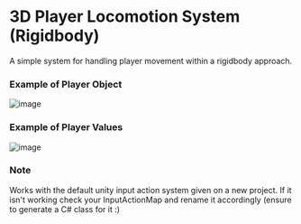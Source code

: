 # 3D Player Locomotion System (Rigidbody)
A simple system for handling player movement within a rigidbody approach.

### Example of Player Object
![image](https://github.com/user-attachments/assets/d3630e75-4d78-451d-94c1-cdbe32b84d27)

### Example of Player Values
![image](https://github.com/user-attachments/assets/a5c8f847-4592-47b3-ab2e-b2172ea25514)

### Note
Works with the default unity input action system given on a new project. If it isn't working check your InputActionMap and rename it accordingly (ensure to generate a C# class for it :)

